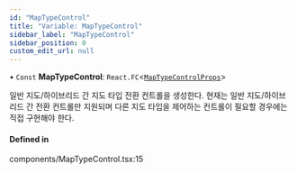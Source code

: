 ```yaml
---
id: "MapTypeControl"
title: "Variable: MapTypeControl"
sidebar_label: "MapTypeControl"
sidebar_position: 0
custom_edit_url: null
---
```


• `Const` **MapTypeControl**: `React.FC`<[`MapTypeControlProps`](../interfaces/MapTypeControlProps.md)\>

일반 지도/하이브리드 간 지도 타입 전환 컨트롤을 생성한다.
현재는 일반 지도/하이브리드 간 전환 컨트롤만 지원되며 다른 지도 타입을 제어하는 컨트롤이 필요할 경우에는 직접 구현해야 한다.

#### Defined in

components/MapTypeControl.tsx:15

